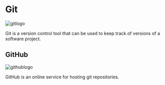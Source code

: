 # Git
<img src="/static/encyclopedia/git.png" alt="gitlogo" height:20px>

Git is a version control tool that can be used to keep track of versions of a software project.

## GitHub
<img src="/static/encyclopedia/githubs.png" alt="githublogo" height:20px>

GitHub is an online service for hosting git repositories.
